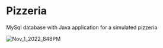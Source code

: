 # Pizzeria
MySql database with Java application for a simulated pizzeria

![Nov_1_2022_848PM](https://user-images.githubusercontent.com/98988760/210685457-2fad858f-7c7b-4ec7-9139-64d9ce43fcb0.png)
